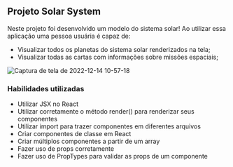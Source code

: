 ## Projeto Solar System

Neste projeto foi desenvolvido um modelo do sistema solar! Ao utilizar essa aplicação uma pessoa usuária é capaz de:

- Visualizar todos os planetas do sistema solar renderizados na tela;
- Visualizar todas as cartas com informações sobre missões espaciais;

![Captura de tela de 2022-12-14 10-57-18](https://user-images.githubusercontent.com/99517204/207614083-740375cc-6508-427a-9db4-8b82afe3958c.png)

### Habilidades utilizadas

- Utilizar JSX no React
- Utilizar corretamente o método render() para renderizar seus componentes
- Utilizar import para trazer componentes em diferentes arquivos
- Criar componentes de classe em React
- Criar múltiplos componentes a partir de um array
- Fazer uso de props corretamente
- Fazer uso de PropTypes para validar as props de um componente

